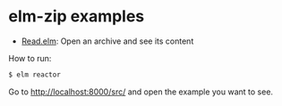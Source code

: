 # elm-zip examples

- [Read.elm](./src/Read.elm): Open an archive and see its content

How to run:

```sh
$ elm reactor
```

Go to [http://localhost:8000/src/](http://localhost:8000/src/) and open the example you want to see.
